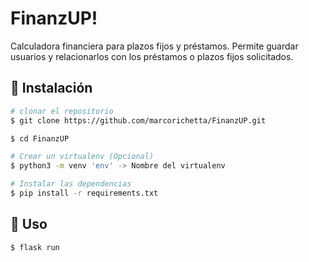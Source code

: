# FinanzUP!
Calculadora financiera para plazos fijos y préstamos.
Permite guardar usuarios y relacionarlos con los préstamos o plazos fijos solicitados.

## :floppy_disk: Instalación

```bash
# clonar el repositorio
$ git clone https://github.com/marcorichetta/FinanzUP.git

$ cd FinanzUP

# Crear un virtualenv (Opcional)
$ python3 -m venv 'env' -> Nombre del virtualenv

# Instalar las dependencias
$ pip install -r requirements.txt
```

## :hammer: Uso
```
$ flask run
```

